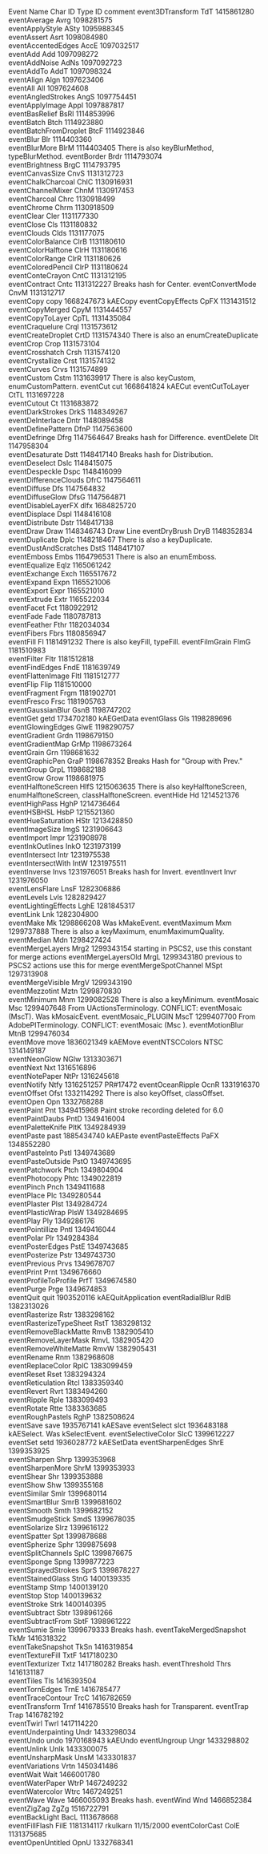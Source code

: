 Event Name 	Char ID 	Type ID 	comment
event3DTransform 	TdT 	1415861280 	
eventAverage 	Avrg 	1098281575 	
eventApplyStyle 	ASty 	1095988345 	
eventAssert 	Asrt 	1098084980 	
eventAccentedEdges 	AccE 	1097032517 	
eventAdd 	Add 	1097098272 	
eventAddNoise 	AdNs 	1097092723 	
eventAddTo 	AddT 	1097098324 	
eventAlign 	Algn 	1097623406 	
eventAll 	All 	1097624608 	
eventAngledStrokes 	AngS 	1097754451 	
eventApplyImage 	AppI 	1097887817 	
eventBasRelief 	BsRl 	1114853996 	
eventBatch 	Btch 	1114923880 	
eventBatchFromDroplet 	BtcF 	1114923846 	
eventBlur 	Blr 	1114403360 	
eventBlurMore 	BlrM 	1114403405 	There is also keyBlurMethod, typeBlurMethod.
eventBorder 	Brdr 	1114793074 	
eventBrightness 	BrgC 	1114793795 	
eventCanvasSize 	CnvS 	1131312723 	
eventChalkCharcoal 	ChlC 	1130916931 	
eventChannelMixer 	ChnM 	1130917453 	
eventCharcoal 	Chrc 	1130918499 	
eventChrome 	Chrm 	1130918509 	
eventClear 	Cler 	1131177330 	
eventClose 	Cls 	1131180832 	
eventClouds 	Clds 	1131177075 	
eventColorBalance 	ClrB 	1131180610 	
eventColorHalftone 	ClrH 	1131180616 	
eventColorRange 	ClrR 	1131180626 	
eventColoredPencil 	ClrP 	1131180624 	
eventConteCrayon 	CntC 	1131312195 	
eventContract 	Cntc 	1131312227 	Breaks hash for Center.
eventConvertMode 	CnvM 	1131312717 	
eventCopy 	copy 	1668247673 	kAECopy
eventCopyEffects 	CpFX 	1131431512 	
eventCopyMerged 	CpyM 	1131444557 	
eventCopyToLayer 	CpTL 	1131435084 	
eventCraquelure 	Crql 	1131573612 	
eventCreateDroplet 	CrtD 	1131574340 	There is also an enumCreateDuplicate
eventCrop 	Crop 	1131573104 	
eventCrosshatch 	Crsh 	1131574120 	
eventCrystallize 	Crst 	1131574132 	
eventCurves 	Crvs 	1131574899 	
eventCustom 	Cstm 	1131639917 	There is also keyCustom, enumCustomPattern.
eventCut 	cut 	1668641824 	kAECut
eventCutToLayer 	CtTL 	1131697228 	
eventCutout 	Ct 	1131683872 	
eventDarkStrokes 	DrkS 	1148349267 	
eventDeInterlace 	Dntr 	1148089458 	
eventDefinePattern 	DfnP 	1147563600 	
eventDefringe 	Dfrg 	1147564647 	Breaks hash for Difference.
eventDelete 	Dlt 	1147958304 	
eventDesaturate 	Dstt 	1148417140 	Breaks hash for Distribution.
eventDeselect 	Dslc 	1148415075 	
eventDespeckle 	Dspc 	1148416099 	
eventDifferenceClouds 	DfrC 	1147564611 	
eventDiffuse 	Dfs 	1147564832 	
eventDiffuseGlow 	DfsG 	1147564871 	
eventDisableLayerFX 	dlfx 	1684825720 	
eventDisplace 	Dspl 	1148416108 	
eventDistribute 	Dstr 	1148417138 	
eventDraw 	Draw 	1148346743 	Draw Line
eventDryBrush 	DryB 	1148352834 	
eventDuplicate 	Dplc 	1148218467 	There is also a keyDuplicate.
eventDustAndScratches 	DstS 	1148417107 	
eventEmboss 	Embs 	1164796531 	There is also an enumEmboss.
eventEqualize 	Eqlz 	1165061242 	
eventExchange 	Exch 	1165517672 	
eventExpand 	Expn 	1165521006 	
eventExport 	Expr 	1165521010 	
eventExtrude 	Extr 	1165522034 	
eventFacet 	Fct 	1180922912 	
eventFade 	Fade 	1180787813 	
eventFeather 	Fthr 	1182034034 	
eventFibers 	Fbrs 	1180856947 	
eventFill 	Fl 	1181491232 	There is also keyFill, typeFill.
eventFilmGrain 	FlmG 	1181510983 	
eventFilter 	Fltr 	1181512818 	
eventFindEdges 	FndE 	1181639749 	
eventFlattenImage 	FltI 	1181512777 	
eventFlip 	Flip 	1181510000 	
eventFragment 	Frgm 	1181902701 	
eventFresco 	Frsc 	1181905763 	
eventGaussianBlur 	GsnB 	1198747202 	
eventGet 	getd 	1734702180 	kAEGetData
eventGlass 	Gls 	1198289696 	
eventGlowingEdges 	GlwE 	1198290757 	
eventGradient 	Grdn 	1198679150 	
eventGradientMap 	GrMp 	1198673264 	
eventGrain 	Grn 	1198681632 	
eventGraphicPen 	GraP 	1198678352 	Breaks Hash for "Group with Prev."
eventGroup 	GrpL 	1198682188 	
eventGrow 	Grow 	1198681975 	
eventHalftoneScreen 	HlfS 	1215063635 	There is also keyHalftoneScreen, enumHalftoneScreen, classHalftoneScreen.
eventHide 	Hd 	1214521376 	
eventHighPass 	HghP 	1214736464 	
eventHSBHSL 	HsbP 	1215521360 	
eventHueSaturation 	HStr 	1213428850 	
eventImageSize 	ImgS 	1231906643 	
eventImport 	Impr 	1231908978 	
eventInkOutlines 	InkO 	1231973199 	
eventIntersect 	Intr 	1231975538 	
eventIntersectWith 	IntW 	1231975511 	
eventInverse 	Invs 	1231976051 	Breaks hash for Invert.
eventInvert 	Invr 	1231976050 	
eventLensFlare 	LnsF 	1282306886 	
eventLevels 	Lvls 	1282829427 	
eventLightingEffects 	LghE 	1281845317 	
eventLink 	Lnk 	1282304800 	
eventMake 	Mk 	1298866208 	Was kMakeEvent.
eventMaximum 	Mxm 	1299737888 	There is also a keyMaximum, enumMaximumQuality.
eventMedian 	Mdn 	1298427424 	
eventMergeLayers 	Mrg2 	1299343154 	starting in PSCS2, use this constant for merge actions
eventMergeLayersOld 	MrgL 	1299343180 	previous to PSCS2 actions use this for merge
eventMergeSpotChannel 	MSpt 	1297313908 	
eventMergeVisible 	MrgV 	1299343190 	
eventMezzotint 	Mztn 	1299870830 	
eventMinimum 	Mnm 	1299082528 	There is also a keyMinimum.
eventMosaic 	Msc 	1299407648 	From UActionsTerminology. CONFLICT: eventMosaic (MscT). Was kMosaicEvent.
eventMosaic_PLUGIN 	MscT 	1299407700 	From AdobePITerminology. CONFLICT: eventMosaic (Msc ).
eventMotionBlur 	MtnB 	1299476034 	
eventMove 	move 	1836021349 	kAEMove
eventNTSCColors 	NTSC 	1314149187 	
eventNeonGlow 	NGlw 	1313303671 	
eventNext 	Nxt 	1316516896 	
eventNotePaper 	NtPr 	1316245618 	
eventNotify 	Ntfy 	1316251257 	PR#17472
eventOceanRipple 	OcnR 	1331916370 	
eventOffset 	Ofst 	1332114292 	There is also keyOffset, classOffset.
eventOpen 	Opn 	1332768288 	
eventPaint 	Pnt 	1349415968 	Paint stroke recording deleted for 6.0
eventPaintDaubs 	PntD 	1349416004 	
eventPaletteKnife 	PltK 	1349284939 	
eventPaste 	past 	1885434740 	kAEPaste
eventPasteEffects 	PaFX 	1348552280 	
eventPasteInto 	PstI 	1349743689 	
eventPasteOutside 	PstO 	1349743695 	
eventPatchwork 	Ptch 	1349804904 	
eventPhotocopy 	Phtc 	1349022819 	
eventPinch 	Pnch 	1349411688 	
eventPlace 	Plc 	1349280544 	
eventPlaster 	Plst 	1349284724 	
eventPlasticWrap 	PlsW 	1349284695 	
eventPlay 	Ply 	1349286176 	
eventPointillize 	Pntl 	1349416044 	
eventPolar 	Plr 	1349284384 	
eventPosterEdges 	PstE 	1349743685 	
eventPosterize 	Pstr 	1349743730 	
eventPrevious 	Prvs 	1349678707 	
eventPrint 	Prnt 	1349676660 	
eventProfileToProfile 	PrfT 	1349674580 	
eventPurge 	Prge 	1349674853 	
eventQuit 	quit 	1903520116 	kAEQuitApplication
eventRadialBlur 	RdlB 	1382313026 	
eventRasterize 	Rstr 	1383298162 	
eventRasterizeTypeSheet 	RstT 	1383298132 	
eventRemoveBlackMatte 	RmvB 	1382905410 	
eventRemoveLayerMask 	RmvL 	1382905420 	
eventRemoveWhiteMatte 	RmvW 	1382905431 	
eventRename 	Rnm 	1382968608 	
eventReplaceColor 	RplC 	1383099459 	
eventReset 	Rset 	1383294324 	
eventReticulation 	Rtcl 	1383359340 	
eventRevert 	Rvrt 	1383494260 	
eventRipple 	Rple 	1383099493 	
eventRotate 	Rtte 	1383363685 	
eventRoughPastels 	RghP 	1382508624 	
eventSave 	save 	1935767141 	kAESave
eventSelect 	slct 	1936483188 	kAESelect. Was kSelectEvent.
eventSelectiveColor 	SlcC 	1399612227 	
eventSet 	setd 	1936028772 	kAESetData
eventSharpenEdges 	ShrE 	1399353925 	
eventSharpen 	Shrp 	1399353968 	
eventSharpenMore 	ShrM 	1399353933 	
eventShear 	Shr 	1399353888 	
eventShow 	Shw 	1399355168 	
eventSimilar 	Smlr 	1399680114 	
eventSmartBlur 	SmrB 	1399681602 	
eventSmooth 	Smth 	1399682152 	
eventSmudgeStick 	SmdS 	1399678035 	
eventSolarize 	Slrz 	1399616122 	
eventSpatter 	Spt 	1399878688 	
eventSpherize 	Sphr 	1399875698 	
eventSplitChannels 	SplC 	1399876675 	
eventSponge 	Spng 	1399877223 	
eventSprayedStrokes 	SprS 	1399878227 	
eventStainedGlass 	StnG 	1400139335 	
eventStamp 	Stmp 	1400139120 	
eventStop 	Stop 	1400139632 	
eventStroke 	Strk 	1400140395 	
eventSubtract 	Sbtr 	1398961266 	
eventSubtractFrom 	SbtF 	1398961222 	
eventSumie 	Smie 	1399679333 	Breaks hash.
eventTakeMergedSnapshot 	TkMr 	1416318322 	
eventTakeSnapshot 	TkSn 	1416319854 	
eventTextureFill 	TxtF 	1417180230 	
eventTexturizer 	Txtz 	1417180282 	Breaks hash.
eventThreshold 	Thrs 	1416131187 	
eventTiles 	Tls 	1416393504 	
eventTornEdges 	TrnE 	1416785477 	
eventTraceContour 	TrcC 	1416782659 	
eventTransform 	Trnf 	1416785510 	Breaks hash for Transparent.
eventTrap 	Trap 	1416782192 	
eventTwirl 	Twrl 	1417114220 	
eventUnderpainting 	Undr 	1433298034 	
eventUndo 	undo 	1970168943 	kAEUndo
eventUngroup 	Ungr 	1433298802 	
eventUnlink 	Unlk 	1433300075 	
eventUnsharpMask 	UnsM 	1433301837 	
eventVariations 	Vrtn 	1450341486 	
eventWait 	Wait 	1466001780 	
eventWaterPaper 	WtrP 	1467249232 	
eventWatercolor 	Wtrc 	1467249251 	
eventWave 	Wave 	1466005093 	Breaks hash.
eventWind 	Wnd 	1466852384 	
eventZigZag 	ZgZg 	1516722791 	
eventBackLight 	BacL 	1113678668 	
eventFillFlash 	FilE 	1181314117 	rkulkarn 11/15/2000
eventColorCast 	ColE 	1131375685 	
eventOpenUntitled 	OpnU 	1332768341